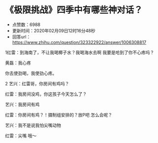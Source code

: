 # 《极限挑战》四季中有哪些神对话？
- 点赞数：6988
- 更新时间：2020年02月09日12时16分48秒
- 回答url：https://www.zhihu.com/question/323322922/answer/1006308817
<body>
 <p data-pid="BZua9TPU">1红雷：到海南了，不让我喝椰子水？我喝海水去啊 我要是呛到了你不心疼吗？</p>
 <p data-pid="Aev-9L8J">黄磊：我心疼</p>
 <p data-pid="kVyImvbM">你去使劲喝，我使劲心疼。</p>
 <p data-pid="FbzssQ5s">2 艺兴：红雷哥，你房间有鸡吗？</p>
 <p data-pid="FOT0DoDz">红雷：我房间没鸡，你这孩子今天怎么了？</p>
 <p data-pid="jQ1xfM-p">艺兴：我房间有鸡</p>
 <p data-pid="vti-x1W_">红雷：你房间有鸡？！摄制组安排的？放P吧 怎么会呢？</p>
 <p data-pid="jvQf0uRn">艺兴：我不是说我怕尖嘴动物</p>
 <p data-pid="VOYkJdBe">红雷：尖嘴 哦～</p>
 <p></p>
</body>